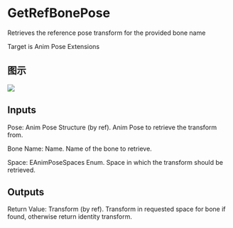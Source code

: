 # GetRefBonePose

Retrieves the reference pose transform for the provided bone name

Target is Anim Pose Extensions

## 图示

![]($-20221218-17503338.png)

## Inputs

Pose: Anim Pose Structure (by ref). Anim Pose to retrieve the transform from.

Bone Name: Name. Name of the bone to retrieve.

Space: EAnimPoseSpaces Enum. Space in which the transform should be retrieved.  

## Outputs

Return Value: Transform (by ref). Transform in requested space for bone if found, otherwise return identity transform.


